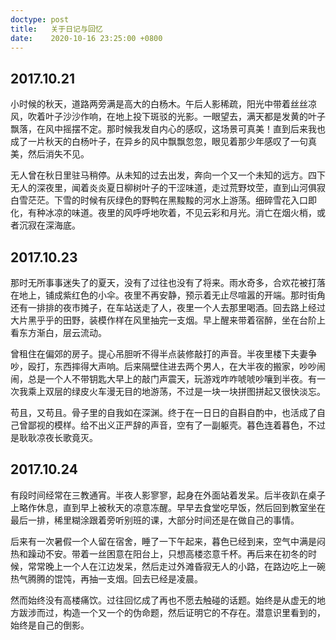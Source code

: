 ```yaml
---
doctype: post
title:   关于日记与回忆
date:    2020-10-16 23:25:00 +0800
---
```


## 2017.10.21

小时候的秋天，道路两旁满是高大的白杨木。午后人影稀疏，阳光中带着丝丝凉风，吹着叶子沙沙作响，在地上投下斑驳的光影。一眼望去，满天都是发黄的叶子飘落，在风中摇摆不定。那时候我发自内心的感叹，这场景可真美！直到后来我也成了一片秋天的白杨叶子，在异乡的风中飘飘忽忽，眼见着那少年感叹了一句真美，然后消失不见。

无人曾在秋日里驻马稍停。从未知的过去出发，奔向一个又一个未知的远方。四下无人的深夜里，闻着炎炎夏日柳树叶子的干涩味道，走过荒野坟茔，直到山河俱寂白雪茫茫。下雪的时候有灰绿色的野鸭在黑黢黢的河水上游荡。细碎雪花入口即化，有种冰凉的味道。夜里的风呼呼地吹着，不见云彩和月光。消亡在烟火梢，或者沉寂在深海底。

## 2017.10.23

那时无所事事迷失了的夏天，没有了过往也没有了将来。雨水奇多，合欢花被打落在地上，铺成紫红色的小伞。夜里不再安静，预示着无止尽喧嚣的开端。那时街角还有一排排的夜市摊子，在车站送走了人，夜里一个人去那里喝酒。回去路上经过大片黑乎乎的田野，装模作样在风里抽完一支烟。早上醒来带着宿醉，坐在台阶上看东方渐白，层云流动。

曾租住在偏郊的房子。提心吊胆听不得半点装修敲打的声音。半夜里楼下夫妻争吵，殴打，东西摔得大声响。后来隔壁住进去两个男人，在大半夜的搬家，吵吵闹闹，总是一个人不带钥匙大早上的敲门声震天，玩游戏咋咋唬唬吵嚷到半夜。有一次我乘上双层的绿皮火车漫无目的地游荡，不过是一块一块拼图拼起又很快淡忘。

苟且，又苟且。骨子里的自我如在深渊。终于在一日日的自斟自酌中，也活成了自己曾鄙视的模样。给不出义正严辞的声音，空有了一副躯壳。暮色连着暮色，不过是耿耿凉夜长歌竟灭。

## 2017.10.24

有段时间经常在三教通宵。半夜人影寥寥，起身在外面站着发呆。后半夜趴在桌子上略作休息，直到早上被秋天的凉意冻醒。早早去食堂吃早饭，然后回到教室坐在最后一排，稀里糊涂跟着旁听别班的课，大部分时间还是在做自己的事情。

后来有一次暑假一个人留在宿舍，睡了一下午起来，暮色已经到来，空气中满是闷热和躁动不安。带着一丝困意在阳台上，只想高楼恣意千杯。再后来在初冬的时候，常常晚上一个人在江边发呆，然后走过外滩昏寂无人的小路，在路边吃上一碗热气腾腾的馄饨，再抽一支烟。回去已经是凌晨。

然而始终没有高楼痛饮。过往回忆成了再也不愿去触碰的话题。始终是从虚无的地方跋涉而过，构造一个又一个的伪命题，然后证明它的不存在。潜意识里看到的，始终是自己的倒影。
